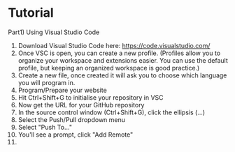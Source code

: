 # Tutorial
Part1) Using Visual Studio Code
1) Download Visual Studio Code here: https://code.visualstudio.com/
2) Once VSC is open, you can create a new profile. (Profiles allow you to organize your workspace and extensions easier.
   You can use the default profile, but keeping an organized workspace is good practice.)
3) Create a new file, once created it will ask you to choose which language you will program in.
4) Program/Prepare your website
5) Hit Ctrl+Shift+G to initialise your repository in VSC
6) Now get the URL for your GitHub repository
7) In the source control window (Ctrl+Shift+G), click the ellipsis (...)
8) Select the Push/Pull dropdown menu
9) Select "Push To..."
10) You'll see a prompt, click "Add Remote"
11) 
